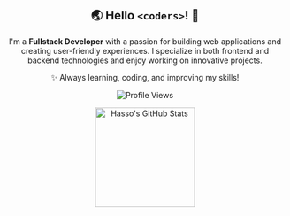 <div align="center">

## 🌏 Hello `<coders>`! 👋

I'm a **Fullstack Developer** with a passion for building web applications and creating user-friendly experiences. I specialize in both frontend and backend technologies and enjoy working on innovative projects.

✨ Always learning, coding, and improving my skills!



![Profile Views](https://komarev.com/ghpvc/?username=hassohamid&color=ff69b4&style=for-the-badge)


<div style="display: flex; justify-content: center; align-items: center; gap: 10px; flex-wrap: wrap;">
  <img alt="Hasso's GitHub Stats" src="https://github-readme-stats.vercel.app/api?username=hassohamid&show_icons=true&theme=tokyonight&hide_title=false&hide=prs,issues&hide_rank=false" height="180"/>
</div>

